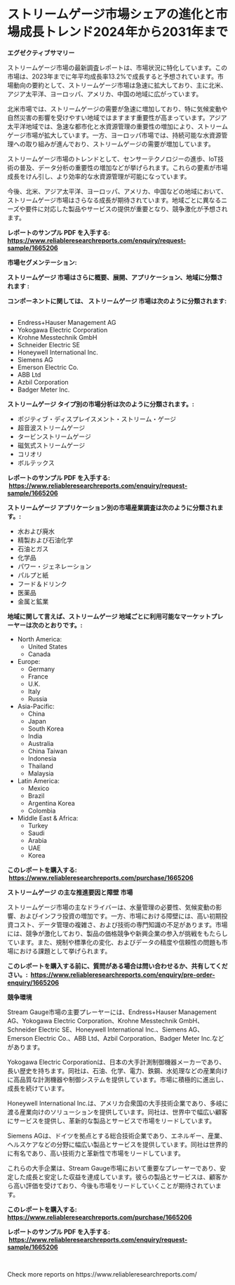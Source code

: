 <p><h1>ストリームゲージ市場シェアの進化と市場成長トレンド2024年から2031年まで</h1></p><p><strong>エグゼクティブサマリー</strong></p>
<p><p>ストリームゲージ市場の最新調査レポートは、市場状況に特化しています。この市場は、2023年までに年平均成長率13.2%で成長すると予想されています。市場動向の要約として、ストリームゲージ市場は急速に拡大しており、主に北米、アジア太平洋、ヨーロッパ、アメリカ、中国の地域に広がっています。</p><p>北米市場では、ストリームゲージの需要が急速に増加しており、特に気候変動や自然災害の影響を受けやすい地域ではますます重要性が高まっています。アジア太平洋地域では、急速な都市化と水資源管理の重要性の増加により、ストリームゲージ市場が拡大しています。一方、ヨーロッパ市場では、持続可能な水資源管理への取り組みが進んでおり、ストリームゲージの需要が増加しています。</p><p>ストリームゲージ市場のトレンドとして、センサーテクノロジーの進歩、IoT技術の普及、データ分析の重要性の増加などが挙げられます。これらの要素が市場成長をけん引し、より効率的な水資源管理が可能になっています。</p><p>今後、北米、アジア太平洋、ヨーロッパ、アメリカ、中国などの地域において、ストリームゲージ市場はさらなる成長が期待されています。地域ごとに異なるニーズや要件に対応した製品やサービスの提供が重要となり、競争激化が予想されます。</p></p>
<p><strong>レポートのサンプル PDF を入手する: <a href="https://www.reliableresearchreports.com/enquiry/request-sample/1665206">https://www.reliableresearchreports.com/enquiry/request-sample/1665206</a></strong></p>
<p><strong>市場セグメンテーション:</strong></p>
<p><strong> ストリームゲージ 市場はさらに概要、展開、アプリケーション、地域に分類されます :</strong></p>
<p><strong>コンポーネントに関しては、 ストリームゲージ 市場は次のように分類されます: &nbsp;</strong></p>
<p><ul><li>Endress+Hauser Management AG</li><li>Yokogawa Electric Corporation</li><li>Krohne Messtechnik GmbH</li><li>Schneider Electric SE</li><li>Honeywell International Inc.</li><li>Siemens AG</li><li>Emerson Electric Co.</li><li>ABB Ltd</li><li>Azbil Corporation</li><li>Badger Meter Inc.</li></ul></p>
<p><strong> ストリームゲージ タイプ別の市場分析は次のように分類されます。:</strong></p>
<p><ul><li>ポジティブ・ディスプレイスメント・ストリーム・ゲージ</li><li>超音波ストリームゲージ</li><li>タービンストリームゲージ</li><li>磁気式ストリームゲージ</li><li>コリオリ</li><li>ボルテックス</li></ul></p>
<p><strong>レポートのサンプル PDF を入手する: &nbsp;<a href="https://www.reliableresearchreports.com/enquiry/request-sample/1665206">https://www.reliableresearchreports.com/enquiry/request-sample/1665206</a></strong></p>
<p><strong> ストリームゲージ アプリケーション別の市場産業調査は次のように分類されます。:</strong></p>
<p><ul><li>水および廃水</li><li>精製および石油化学</li><li>石油とガス</li><li>化学品</li><li>パワー・ジェネレーション</li><li>パルプと紙</li><li>フード＆ドリンク</li><li>医薬品</li><li>金属と鉱業</li></ul></p>
<p><strong>地域に関して言えば、ストリームゲージ 地域ごとに利用可能なマーケットプレーヤーは次のとおりです。:</strong></p>
<p><ul>
    <li>
        North America:
        <ul>
            <li>United States</li>
            <li>Canada</li>
        </ul>
    </li>
    <li>
        Europe:
        <ul>
            <li>Germany</li>
            <li>France</li>
            <li>U.K.</li>
            <li>Italy</li>
            <li>Russia</li>
        </ul>
    </li>
    <li>
        Asia-Pacific:
        <ul>
            <li>China</li>
            <li>Japan</li>
            <li>South Korea</li>
            <li>India</li>
            <li>Australia</li>
            <li>China Taiwan</li>
            <li>Indonesia</li>
            <li>Thailand</li>
            <li>Malaysia</li>
        </ul>
    </li>
    <li>
        Latin America:
        <ul>
            <li>Mexico</li>
            <li>Brazil</li>
            <li>Argentina Korea</li>
            <li>Colombia</li>
        </ul>
    </li>
    <li>
        Middle East & Africa:
        <ul>
            <li>Turkey</li>
            <li>Saudi</li>
            <li>Arabia</li>
            <li>UAE</li>
            <li>Korea</li>
        </ul>
    </li>
    </ul></p>
<p><strong>このレポートを購入する: &nbsp;<a href="https://www.reliableresearchreports.com/purchase/1665206">https://www.reliableresearchreports.com/purchase/1665206</a></strong></p>
<p><strong>ストリームゲージ の主な推進要因と障壁 市場</strong></p>
<p><p>ストリームゲージ市場の主なドライバーは、水量管理の必要性、気候変動の影響、およびインフラ投資の増加です。一方、市場における障壁には、高い初期投資コスト、データ管理の複雑さ、および技術の専門知識の不足があります。市場には、競争が激化しており、製品の価格競争や新興企業の参入が挑戦をもたらしています。また、規制や標準化の変化、およびデータの精度や信頼性の問題も市場における課題として挙げられます。</p></p>
<p><strong>このレポートを購入する前に、質問がある場合は問い合わせるか、共有してください。:&nbsp; <a href="https://www.reliableresearchreports.com/enquiry/pre-order-enquiry/1665206">https://www.reliableresearchreports.com/enquiry/pre-order-enquiry/1665206</a></strong></p>
<p><strong>競争環境</strong></p>
<p><p>Stream Gauge市場の主要プレーヤーには、Endress+Hauser Management AG、Yokogawa Electric Corporation、Krohne Messtechnik GmbH、Schneider Electric SE、Honeywell International Inc.、Siemens AG、Emerson Electric Co.、ABB Ltd、Azbil Corporation、Badger Meter Inc.などがあります。</p><p>Yokogawa Electric Corporationは、日本の大手計測制御機器メーカーであり、長い歴史を持ちます。同社は、石油、化学、電力、鉄鋼、水処理などの産業向けに高品質な計測機器や制御システムを提供しています。市場に積極的に進出し、成長を続けています。</p><p>Honeywell International Inc.は、アメリカ合衆国の大手技術企業であり、多岐に渡る産業向けのソリューションを提供しています。同社は、世界中で幅広い顧客にサービスを提供し、革新的な製品とサービスで市場をリードしています。</p><p>Siemens AGは、ドイツを拠点とする総合技術企業であり、エネルギー、産業、ヘルスケアなどの分野に幅広い製品とサービスを提供しています。同社は世界的に有名であり、高い技術力と革新性で市場をリードしています。</p><p>これらの大手企業は、Stream Gauge市場において重要なプレーヤーであり、安定した成長と安定した収益を達成しています。彼らの製品とサービスは、顧客から高い評価を受けており、今後も市場をリードしていくことが期待されています。</p></p>
<p><strong>このレポートを購入する: &nbsp; <a href="https://www.reliableresearchreports.com/purchase/1665206">https://www.reliableresearchreports.com/purchase/1665206</a></strong></p>
<p><strong>レポートのサンプル PDF を入手する: &nbsp;<a href="https://www.reliableresearchreports.com/enquiry/request-sample/1665206">https://www.reliableresearchreports.com/enquiry/request-sample/1665206</a></strong><strong></strong></p>
<p>&nbsp;</p>
<p>Check more reports on https://www.reliableresearchreports.com/</p>